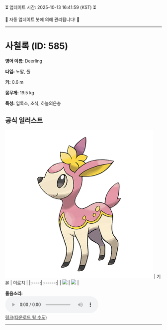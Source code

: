 
⏳ 업데이트 시간: 2025-10-13 16:41:59 (KST) ⏳

🤖 자동 업데이트 봇에 의해 관리됩니다! 🤖

---

# 사철록 (ID: 585)
**영어 이름:** Deerling

**타입:** 노말, 풀

**키:** 0.6 m

**몸무게:** 19.5 kg

**특성:** 엽록소, 초식, 하늘의은총

## 공식 일러스트
![](https://raw.githubusercontent.com/PokeAPI/sprites/master/sprites/pokemon/other/official-artwork/585.png)
| 기본 | 이로치 |
|:----:|:------:|
| <img src="http://play.pokemonshowdown.com/sprites/ani/deerling.gif" width="200"> | <img src="http://play.pokemonshowdown.com/sprites/ani-shiny/deerling.gif" width="200"> |

**울음소리:**<br><audio controls src="https://raw.githubusercontent.com/PokeAPI/cries/main/cries/pokemon/latest/585.ogg"></audio><br> [링크(다운로드 될 수도)](https://raw.githubusercontent.com/PokeAPI/cries/main/cries/pokemon/latest/585.ogg)


---
